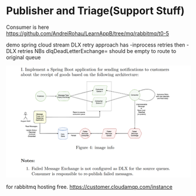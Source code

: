 # Publisher and Triage(Support Stuff)
Consumer is here https://github.com/AndreiRohau/LearnAppB/tree/mq/rabbitmq/t0-5

demo spring cloud stream DLX retry approach
has
-inprocess retries then
-DLX retries
NBs
dlqDeadLetterExchange= should be empty to route to original queue

![](rabbit-t1.png)

for rabbitmq hosting free.
https://customer.cloudamqp.com/instance
